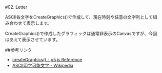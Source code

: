 #02. Letter

ASCII各文字をCreateGraphics()で作成して、現在時刻や任意の文字列として組み合わせて表示します。

CreateGraphics()で作成したグラフィックは通常非表示のCanvasですが、今回はあえて表示させています。

##参考リンク

- [createGraphics() - p5.js Reference](http://p5js.org/reference/#p5/createGraphics)
- [ASCII印字可能文字 - Wikipedia](https://ja.wikipedia.org/wiki/ASCII#ASCII.E5.8D.B0.E5.AD.97.E5.8F.AF.E8.83.BD.E6.96.87.E5.AD.97)